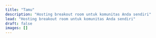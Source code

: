 ```yaml
---
title: "Tamu"
description: "Hosting breakout room untuk komunitas Anda sendiri"
lead: "Hosting breakout room untuk komunitas Anda sendiri"
draft: false
images: []
---
```

